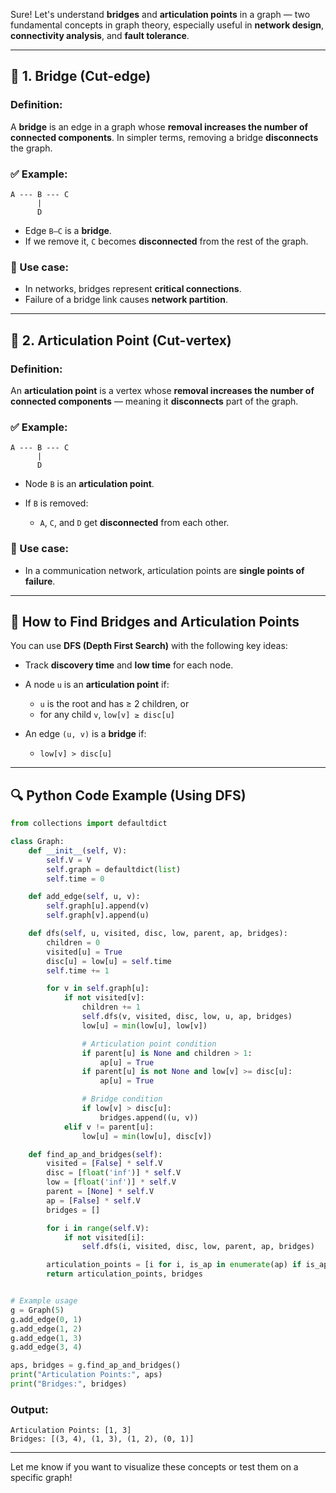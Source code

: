 Sure! Let's understand **bridges** and **articulation points** in a graph — two fundamental concepts in graph theory, especially useful in **network design**, **connectivity analysis**, and **fault tolerance**.

---

## 🔹 1. Bridge (Cut-edge)

### **Definition:**

A **bridge** is an edge in a graph whose **removal increases the number of connected components**. In simpler terms, removing a bridge **disconnects** the graph.

### ✅ Example:

```
A --- B --- C
      |
      D
```

* Edge `B—C` is a **bridge**.
* If we remove it, `C` becomes **disconnected** from the rest of the graph.

### 🧠 Use case:

* In networks, bridges represent **critical connections**.
* Failure of a bridge link causes **network partition**.

---

## 🔹 2. Articulation Point (Cut-vertex)

### **Definition:**

An **articulation point** is a vertex whose **removal increases the number of connected components** — meaning it **disconnects** part of the graph.

### ✅ Example:

```
A --- B --- C
      |
      D
```

* Node `B` is an **articulation point**.
* If `B` is removed:

  * `A`, `C`, and `D` get **disconnected** from each other.

### 🧠 Use case:

* In a communication network, articulation points are **single points of failure**.

---

## 🔧 How to Find Bridges and Articulation Points

You can use **DFS (Depth First Search)** with the following key ideas:

* Track **discovery time** and **low time** for each node.
* A node `u` is an **articulation point** if:

  * `u` is the root and has ≥ 2 children, or
  * for any child `v`, `low[v] ≥ disc[u]`
* An edge `(u, v)` is a **bridge** if:

  * `low[v] > disc[u]`

---

## 🔍 Python Code Example (Using DFS)

```python
from collections import defaultdict

class Graph:
    def __init__(self, V):
        self.V = V
        self.graph = defaultdict(list)
        self.time = 0

    def add_edge(self, u, v):
        self.graph[u].append(v)
        self.graph[v].append(u)

    def dfs(self, u, visited, disc, low, parent, ap, bridges):
        children = 0
        visited[u] = True
        disc[u] = low[u] = self.time
        self.time += 1

        for v in self.graph[u]:
            if not visited[v]:
                children += 1
                self.dfs(v, visited, disc, low, u, ap, bridges)
                low[u] = min(low[u], low[v])

                # Articulation point condition
                if parent[u] is None and children > 1:
                    ap[u] = True
                if parent[u] is not None and low[v] >= disc[u]:
                    ap[u] = True

                # Bridge condition
                if low[v] > disc[u]:
                    bridges.append((u, v))
            elif v != parent[u]:
                low[u] = min(low[u], disc[v])

    def find_ap_and_bridges(self):
        visited = [False] * self.V
        disc = [float('inf')] * self.V
        low = [float('inf')] * self.V
        parent = [None] * self.V
        ap = [False] * self.V
        bridges = []

        for i in range(self.V):
            if not visited[i]:
                self.dfs(i, visited, disc, low, parent, ap, bridges)

        articulation_points = [i for i, is_ap in enumerate(ap) if is_ap]
        return articulation_points, bridges


# Example usage
g = Graph(5)
g.add_edge(0, 1)
g.add_edge(1, 2)
g.add_edge(1, 3)
g.add_edge(3, 4)

aps, bridges = g.find_ap_and_bridges()
print("Articulation Points:", aps)
print("Bridges:", bridges)
```

### Output:

```
Articulation Points: [1, 3]
Bridges: [(3, 4), (1, 3), (1, 2), (0, 1)]
```

---

Let me know if you want to visualize these concepts or test them on a specific graph!
